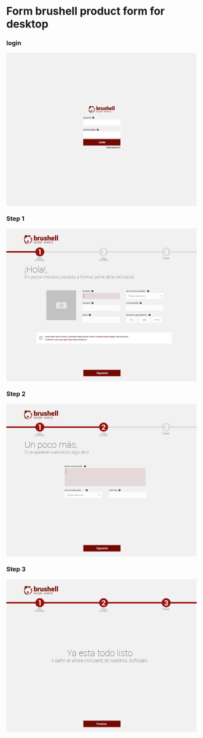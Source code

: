 # Form brushell product form for desktop

### login
<img src="design/login.jpg" align="center" alt="login">

###  Step 1
<img src="design/step-1.jpg" align="center" alt="login">

### Step 2
<img src="design/step-2.jpg" align="center" alt="login">

### Step 3
<img src="design/step-3.jpg" align="center" alt="login">